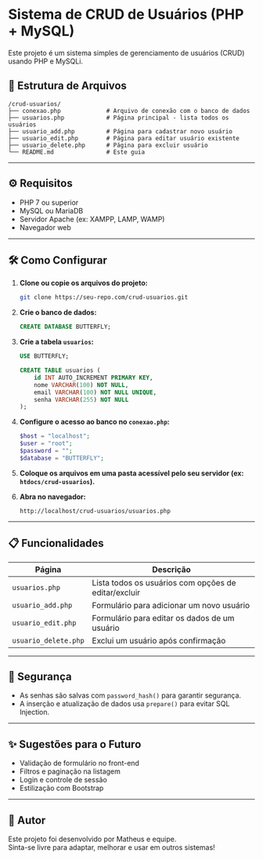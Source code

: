 # Sistema de CRUD de Usuários (PHP + MySQL)

Este projeto é um sistema simples de gerenciamento de usuários (CRUD) usando PHP e MySQLi.

## 📁 Estrutura de Arquivos

```
/crud-usuarios/
├── conexao.php             # Arquivo de conexão com o banco de dados
├── usuarios.php            # Página principal - lista todos os usuários
├── usuario_add.php         # Página para cadastrar novo usuário
├── usuario_edit.php        # Página para editar usuário existente
├── usuario_delete.php      # Página para excluir usuário
└── README.md               # Este guia
```

---

## ⚙️ Requisitos

- PHP 7 ou superior
- MySQL ou MariaDB
- Servidor Apache (ex: XAMPP, LAMP, WAMP)
- Navegador web

---

## 🛠️ Como Configurar

1. **Clone ou copie os arquivos do projeto:**
   ```bash
   git clone https://seu-repo.com/crud-usuarios.git
   ```

2. **Crie o banco de dados:**
   ```sql
   CREATE DATABASE BUTTERFLY;
   ```

3. **Crie a tabela `usuarios`:**
   ```sql
   USE BUTTERFLY;

   CREATE TABLE usuarios (
       id INT AUTO_INCREMENT PRIMARY KEY,
       nome VARCHAR(100) NOT NULL,
       email VARCHAR(100) NOT NULL UNIQUE,
       senha VARCHAR(255) NOT NULL
   );
   ```

4. **Configure o acesso ao banco no `conexao.php`:**
   ```php
   $host = "localhost";
   $user = "root";
   $password = "";
   $database = "BUTTERFLY";
   ```

5. **Coloque os arquivos em uma pasta acessível pelo seu servidor (ex: `htdocs/crud-usuarios`).**

6. **Abra no navegador:**
   ```
   http://localhost/crud-usuarios/usuarios.php
   ```

---

## 📋 Funcionalidades

| Página             | Descrição                                       |
|--------------------|--------------------------------------------------|
| `usuarios.php`     | Lista todos os usuários com opções de editar/excluir |
| `usuario_add.php`  | Formulário para adicionar um novo usuário       |
| `usuario_edit.php` | Formulário para editar os dados de um usuário   |
| `usuario_delete.php` | Exclui um usuário após confirmação            |

---

## 🔐 Segurança

- As senhas são salvas com `password_hash()` para garantir segurança.
- A inserção e atualização de dados usa `prepare()` para evitar SQL Injection.

---

## ✨ Sugestões para o Futuro

- Validação de formulário no front-end
- Filtros e paginação na listagem
- Login e controle de sessão
- Estilização com Bootstrap

---

## 👥 Autor

Este projeto foi desenvolvido por Matheus e equipe.  
Sinta-se livre para adaptar, melhorar e usar em outros sistemas!

